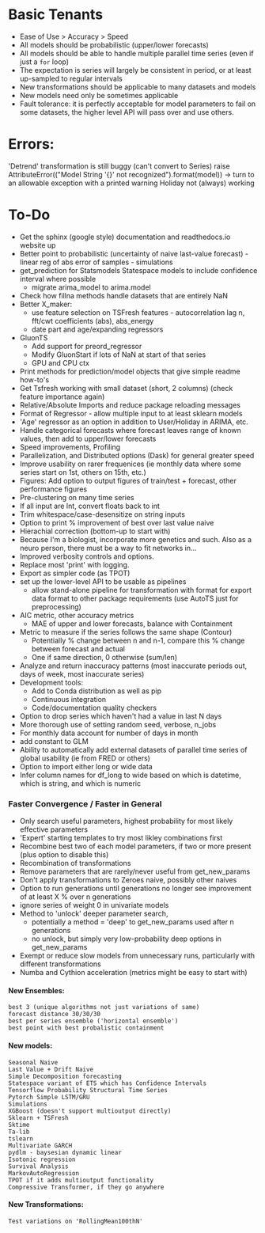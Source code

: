 # Basic Tenants
* Ease of Use > Accuracy > Speed
* All models should be probabilistic (upper/lower forecasts)
* All models should be able to handle multiple parallel time series (even if just a `for` loop)
* The expectation is series will largely be consistent in period, or at least up-sampled to regular intervals
* New transformations should be applicable to many datasets and models
* New models need only be sometimes applicable
* Fault tolerance: it is perfectly acceptable for model parameters to fail on some datasets, the higher level API will pass over and use others.

# Errors: 
'Detrend' transformation is still buggy (can't convert to Series)
raise AttributeError(("Model String '{}' not recognized").format(model)) -> turn to an allowable exception with a printed warning
Holiday not (always) working

# To-Do
* Get the sphinx (google style) documentation and readthedocs.io website up
* Better point to probabilistic (uncertainty of naive last-value forecast) - linear reg of abs error of samples - simulations
* get_prediction for Statsmodels Statespace models to include confidence interval where possible
	* migrate arima_model to arima.model
* Check how fillna methods handle datasets that are entirely NaN
* Better X_maker:
	* use feature selection on TSFresh features - autocorrelation lag n, fft/cwt coefficients (abs), abs_energy
	* date part and age/expanding regressors
* GluonTS
	* Add support for preord_regressor
	* Modify GluonStart if lots of NaN at start of that series
	* GPU and CPU ctx
* Print methods for prediction/model objects that give simple readme how-to's
* Get Tsfresh working with small dataset (short, 2 columns) (check feature importance again)
* Relative/Absolute Imports and reduce package reloading messages
* Format of Regressor - allow multiple input to at least sklearn models
* 'Age' regressor as an option in addition to User/Holiday in ARIMA, etc.
* Handle categorical forecasts where forecast leaves range of known values, then add to upper/lower forecasts
* Speed improvements, Profiling
* Parallelization, and Distributed options (Dask) for general greater speed
* Improve usability on rarer frequenices (ie monthly data where some series start on 1st, others on 15th, etc.)
* Figures: Add option to output figures of train/test + forecast, other performance figures
* Pre-clustering on many time series
* If all input are Int, convert floats back to int
* Trim whitespace/case-desensitize on string inputs
* Option to print % improvement of best over last value naive
* Hierachial correction (bottom-up to start with)
* Because I'm a biologist, incorporate more genetics and such. Also as a neuro person, there must be a way to fit networks in...
* Improved verbosity controls and options. 
* Replace most 'print' with logging.
* Export as simpler code (as TPOT)
* set up the lower-level API to be usable as pipelines
	* allow stand-alone pipeline for transformation with format for export data format to other package requirements (use AutoTS just for preprocessing)
* AIC metric, other accuracy metrics
	* MAE of upper and lower forecasts, balance with Containment
* Metric to measure if the series follows the same shape (Contour)
	* Potentially % change between n and n-1, compare this % change between forecast and actual
	* One if same direction, 0 otherwise (sum/len)
* Analyze and return inaccuracy patterns (most inaccurate periods out, days of week, most inaccurate series)
* Development tools:
	* Add to Conda distribution as well as pip
	* Continuous integration
	* Code/documentation quality checkers
* Option to drop series which haven't had a value in last N days
* More thorough use of setting random seed, verbose, n_jobs
* For monthly data account for number of days in month
* add constant to GLM
* Ability to automatically add external datasets of parallel time series of global usability (ie from FRED or others)
* Option to import either long or wide data
* Infer column names for df_long to wide based on which is datetime, which is string, and which is numeric

### Faster Convergence / Faster in General
* Only search useful parameters, highest probability for most likely effective parameters
* 'Expert' starting templates to try most likley combinations first
* Recombine best two of each model parameters, if two or more present (plus option to disable this)
* Recombination of transformations
* Remove parameters that are rarely/never useful from get_new_params
* Don't apply transformations to Zeroes naive, possibly other naives
* Option to run generations until generations no longer see improvement of at least X % over n generations
* ignore series of weight 0 in univariate models
* Method to 'unlock' deeper parameter search, 
	* potentially a method = 'deep' to get_new_params used after n generations
	* no unlock, but simply very low-probability deep options in get_new_params
* Exempt or reduce slow models from unnecessary runs, particularly with different transformations
* Numba and Cythion acceleration (metrics might be easy to start with)

#### New Ensembles:
	best 3 (unique algorithms not just variations of same)
	forecast distance 30/30/30
	best per series ensemble ('horizontal ensemble')
	best point with best probalistic containment
#### New models:
	Seasonal Naive
	Last Value + Drift Naive
	Simple Decomposition forecasting
	Statespace variant of ETS which has Confidence Intervals
	Tensorflow Probability Structural Time Series
	Pytorch Simple LSTM/GRU
	Simulations
	XGBoost (doesn't support multioutput directly)
	Sklearn + TSFresh
	Sktime
	Ta-lib
	tslearn
	Multivariate GARCH
	pydlm - baysesian dynamic linear
	Isotonic regression
	Survival Analysis
	MarkovAutoRegression
	TPOT if it adds multioutput functionality
	Compressive Transformer, if they go anywhere

#### New Transformations:
	Test variations on 'RollingMean100thN'
